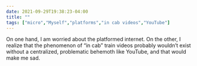 ```yaml
---
date: 2021-09-29T19:38:23-04:00
title: ""
tags: ["micro","Myself","platforms","in cab videos","YouTube"]
---
```

On one hand, I am worried about the platformed internet. On the other, I realize that the phenomenon of “in cab” train videos probably wouldn’t exist without a centralized, problematic behemoth like YouTube, and that would make me sad.
